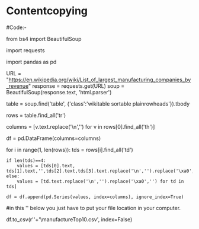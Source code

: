 # Contentcopying
#Code:-


from bs4 import BeautifulSoup


import requests


import pandas as pd

URL = "https://en.wikipedia.org/wiki/List_of_largest_manufacturing_companies_by_revenue"
response = requests.get(URL)
soup = BeautifulSoup(response.text, 'html.parser')

table = soup.find('table', {'class':'wikitable sortable plainrowheads'}).tbody

rows = table.find_all('tr')

columns = [v.text.replace('\n','') for v in rows[0].find_all('th')]

df = pd.DataFrame(columns=columns)

for i in range(1, len(rows)):
    tds = rows[i].find_all('td')

    if len(tds)==4:
        values = [tds[0].text, tds[1].text,'',tds[2].text,tds[3].text.replace('\n','').replace('\xa0','')]
    else:
        values = [td.text.replace('\n','').replace('\xa0','') for td in tds]

    df = df.append(pd.Series(values, index=columns), ignore_index=True)

#in this '' below you just have to put your file location in your computer.
   
   df.to_csv(r''+'\\manufactureTop10.csv', index=False)
